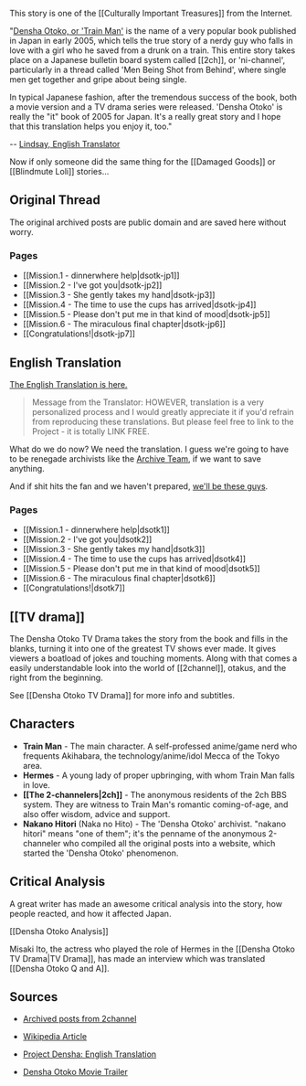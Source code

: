 This story is one of the [[Culturally Important Treasures]] from the Internet.

"[Densha Otoko, or 'Train Man'](https://en.wikipedia.org/wiki/Densha_Otoko) is the name of a very popular book published in Japan in early 2005, which tells the true story of a nerdy guy who falls in love with a girl who he saved from a drunk on a train. This entire story takes place on a Japanese bulletin board system called [[2ch]], or 'ni-channel', particularly in a thread called 'Men Being Shot from Behind', where single men get together and gripe about being single.

In typical Japanese fashion, after the tremendous success of the book, both a movie version and a TV drama series were released. 'Densha Otoko' is really the "it" book of 2005 for Japan. It's a really great story and I hope that this translation helps you enjoy it, too." 

-- [Lindsay, English Translator](http://www.rinji.tv/)

Now if only someone did the same thing for the [[Damaged Goods]] or [[Blindmute Loli]] stories...

## Original Thread

The original archived posts are public domain and are saved here without worry.

### Pages

* [[Mission.1 - dinnerwhere help|dsotk-jp1]]
* [[Mission.2 - I've got you|dsotk-jp2]]
* [[Mission.3 - She gently takes my hand|dsotk-jp3]]
* [[Mission.4 - The time to use the cups has arrived|dsotk-jp4]]
* [[Mission.5 - Please don't put me in that kind of mood|dsotk-jp5]]
* [[Mission.6 - The miraculous final chapter|dsotk-jp6]]
* [[Congratulations!|dsotk-jp7]]

## English Translation

[The English Translation is here.](http://www.rinji.tv/densha/)

> Message from the Translator: HOWEVER, translation is a very personalized process and I would greatly appreciate it if you'd refrain from reproducing these translations. But please feel free to link to the Project - it is totally LINK FREE. 

What do we do now? We need the translation. I guess we're going to have to be renegade archivists like the [Archive Team](http://archiveteam.org/index.php?title=Main_Page), if we want to save anything.

And if shit hits the fan and we haven't prepared, [we'll be these guys](https://www.youtube.com/watch?v=Tvfwxa1Nwi0&feature=related).

### Pages

* [[Mission.1 - dinnerwhere help|dsotk1]]
* [[Mission.2 - I've got you|dsotk2]]
* [[Mission.3 - She gently takes my hand|dsotk3]]
* [[Mission.4 - The time to use the cups has arrived|dsotk4]]
* [[Mission.5 - Please don't put me in that kind of mood|dsotk5]]
* [[Mission.6 - The miraculous final chapter|dsotk6]]
* [[Congratulations!|dsotk7]]

## [[TV drama]]

The Densha Otoko TV Drama takes the story from the book and fills in the blanks, turning it into one of the greatest TV shows ever made. It gives viewers a boatload of jokes and touching moments. Along with that comes a easily understandable look into the world of [[2channel]], otakus, and the  right from the beginning.

See [[Densha Otoko TV Drama]] for more info and subtitles.

## Characters

* **Train Man** - The main character. A self-professed anime/game nerd who frequents Akihabara, the technology/anime/idol Mecca of the Tokyo area.
* **Hermes** - A young lady of proper upbringing, with whom Train Man falls in love.
* **[[The 2-channelers|2ch]]** - The anonymous residents of the 2ch BBS system. They are witness to Train Man's romantic coming-of-age, and also offer wisdom, advice and support.
* **Nakano Hitori** (Naka no Hito) - The 'Densha Otoko' archivist. "nakano hitori" means "one of them"; it's the penname of the anonymous 2-channeler who compiled all the original posts into a website, which started the 'Densha Otoko' phenomenon.

## Critical Analysis

A great writer has made an awesome critical analysis into the story, how people reacted, and how it affected Japan.

[[Densha Otoko Analysis]]

Misaki Ito, the actress who played the role of Hermes in the [[Densha Otoko TV Drama|TV Drama]], has made an interview which was translated [[Densha Otoko Q and A]].

## Sources

* [Archived posts from 2channel](http://www.geocities.co.jp/Milkyway-Aquarius/7075/trainman.html)
* [Wikipedia Article](https://en.wikipedia.org/wiki/Densha_Otoko)
* [Project Densha: English Translation](http://www.rinji.tv/densha/)

* [Densha Otoko Movie Trailer](https://www.youtube.com/watch?v=mdW6V40E1SQ&feature=related)